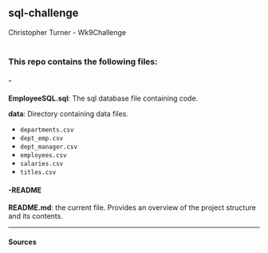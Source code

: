 ## sql-challenge
Christopher Turner - Wk9Challenge
<br>
<br>

### This repo contains the following files:
 
#### - 

**EmployeeSQL.sql**: The sql database file containing code.

**data**: Directory containing data files.

 - `departments.csv`
 - `dept_emp.csv`
 - `dept_manager.csv`
 - `employees.csv`
 - `salaries.csv`
 - `titles.csv`

#### -README

**README.md**: the current file. Provides an overview of the project structure and its contents.
 <br> 
___________________________________________________



#### Sources

